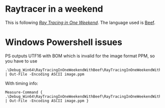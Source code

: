 # Raytracer in a weekend

This is following [_Ray Tracing in One Weekend_](https://raytracing.github.io/books/RayTracingInOneWeekend.html).
The language used is [Beef](https://github.com/beefytech/Beef).


# Windows Powershell issues

PS outputs UTF16 with BOM which is invalid for the image format PPM, so you have to use
```
.\Debug_Win64\RayTracingInOneWeekendWithBeef\RayTracingInOneWeekendWithBeef.exe | Out-File -Encoding ASCII image.ppm
```

With timing info:
```
Measure-Command { .\Debug_Win64\RayTracingInOneWeekendWithBeef\RayTracingInOneWeekendWithBeef.exe | Out-File -Encoding ASCII image.ppm }
```